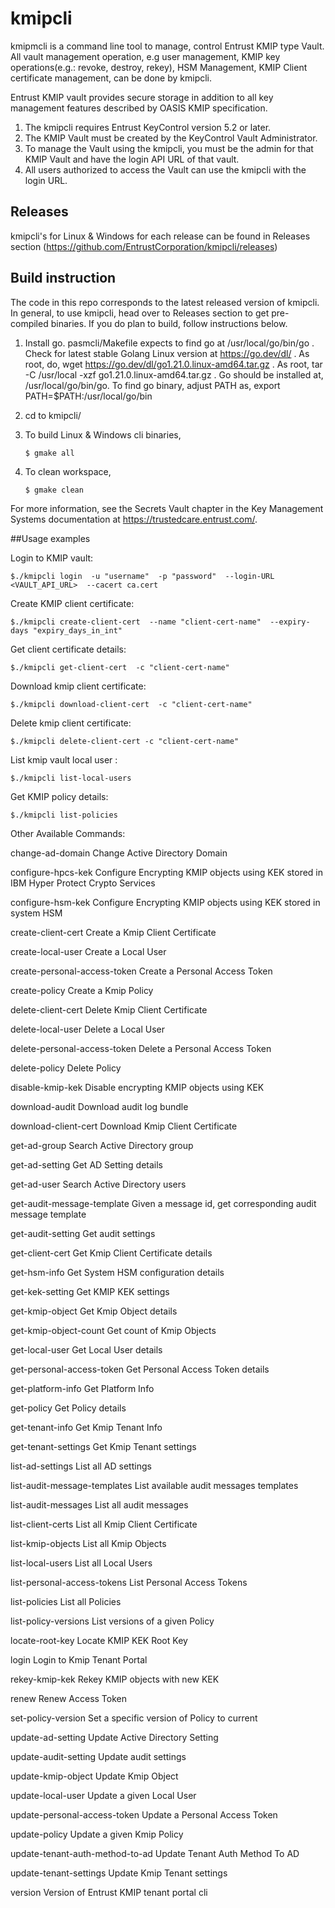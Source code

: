 # kmipcli

kmipmcli is a command line tool to manage, control Entrust KMIP type Vault. All vault management operation, e.g user management, KMIP key operations(e.g.: revoke, destroy, rekey), HSM Management, KMIP Client certificate management, can be done by kmipcli. 

Entrust KMIP vault provides secure storage in addition to all key management features described by OASIS KMIP specification.

1. The kmipcli requires Entrust KeyControl version 5.2 or later.
2. The KMIP Vault must be created by the KeyControl Vault Administrator.
3. To manage the Vault using the kmipcli, you must be the admin for that KMIP Vault and have the login API URL of that vault.
4. All users authorized to access the Vault can use the kmipcli with the login URL.

## Releases

kmipcli's for Linux & Windows for each release can be found in Releases section (https://github.com/EntrustCorporation/kmipcli/releases) 

## Build instruction

The code in this repo corresponds to the latest released version of kmipcli. In general, to use kmipcli, head over to Releases section to get pre-compiled binaries. If you do plan to build, follow instructions below.

1. Install go. pasmcli/Makefile expects to find go at /usr/local/go/bin/go
  . Check for latest stable Golang Linux version at https://go.dev/dl/
  . As root, do, wget https://go.dev/dl/go1.21.0.linux-amd64.tar.gz
  . As root, tar -C /usr/local -xzf go1.21.0.linux-amd64.tar.gz
  . Go should be installed at, /usr/local/go/bin/go. To find go binary, adjust PATH as, export PATH=$PATH:/usr/local/go/bin

2. cd to kmipcli/
3. To build Linux & Windows cli binaries,

   ```$ gmake all```

4. To clean workspace,

   ```$ gmake clean```

For more information, see the Secrets Vault chapter in the Key Management Systems documentation at https://trustedcare.entrust.com/.

##Usage examples

Login to KMIP vault:

```$./kmipcli login  -u "username"  -p "password"  --login-URL <VAULT_API_URL>  --cacert ca.cert```

Create KMIP client certificate:

```$./kmipcli create-client-cert  --name "client-cert-name"  --expiry-days "expiry_days_in_int"```

Get client certificate details:

```$./kmipcli get-client-cert  -c "client-cert-name"```

Download kmip client certificate:

```$./kmipcli download-client-cert  -c "client-cert-name"```

Delete kmip client certificate:

```$./kmipcli delete-client-cert -c "client-cert-name"```

List kmip vault local user :

```$./kmipcli list-local-users```

Get KMIP policy details:

```$./kmipcli list-policies```

Other Available Commands:

  change-ad-domain                Change Active Directory Domain
  
  configure-hpcs-kek              Configure Encrypting KMIP objects using KEK stored in IBM Hyper Protect Crypto Services
  
  configure-hsm-kek               Configure Encrypting KMIP objects using KEK stored in system HSM
  
  create-client-cert              Create a Kmip Client Certificate
  
  create-local-user               Create a Local User
  
  create-personal-access-token    Create a Personal Access Token
  
  create-policy                   Create a Kmip Policy
  
  delete-client-cert              Delete Kmip Client Certificate
  
  delete-local-user               Delete a Local User
  
  delete-personal-access-token    Delete a Personal Access Token
  
  delete-policy                   Delete Policy
  
  disable-kmip-kek                Disable encrypting KMIP objects using KEK
  
  download-audit                  Download audit log bundle
  
  download-client-cert            Download Kmip Client Certificate
  
  get-ad-group                    Search Active Directory group
  
  get-ad-setting                  Get AD Setting details
  
  get-ad-user                     Search Active Directory users
  
  get-audit-message-template      Given a message id, get corresponding audit message template
  
  get-audit-setting               Get audit settings
  
  get-client-cert                 Get Kmip Client Certificate details
  
  get-hsm-info                    Get System HSM configuration details
  
  get-kek-setting                 Get KMIP KEK settings
  
  get-kmip-object                 Get Kmip Object details
  
  get-kmip-object-count           Get count of Kmip Objects
  
  get-local-user                  Get Local User details
  
  get-personal-access-token       Get Personal Access Token details
  
  get-platform-info               Get Platform Info
  
  get-policy                      Get Policy details
  
  get-tenant-info                 Get Kmip Tenant Info
  
  get-tenant-settings             Get Kmip Tenant settings
  
  list-ad-settings                List all AD settings
  
  list-audit-message-templates    List available audit messages templates
  
  list-audit-messages             List all audit messages
  
  list-client-certs               List all Kmip Client Certificate
  
  list-kmip-objects               List all Kmip Objects
  
  list-local-users                List all Local Users
  
  list-personal-access-tokens     List Personal Access Tokens
  
  list-policies                   List all Policies
  
  list-policy-versions            List versions of a given Policy
  
  locate-root-key                 Locate KMIP KEK Root Key
  
  login                           Login to Kmip Tenant Portal
  
  rekey-kmip-kek                  Rekey KMIP objects with new KEK
  
  renew                           Renew Access Token
  
  set-policy-version              Set a specific version of Policy to current
  
  update-ad-setting               Update Active Directory Setting
  
  update-audit-setting            Update audit settings
  
  update-kmip-object              Update Kmip Object
  
  update-local-user               Update a given Local User
  
  update-personal-access-token    Update a Personal Access Token
  
  update-policy                   Update a given Kmip Policy
  
  update-tenant-auth-method-to-ad Update Tenant Auth Method To AD
  
  update-tenant-settings          Update Kmip Tenant settings
  
  version                         Version of Entrust KMIP tenant portal cli
